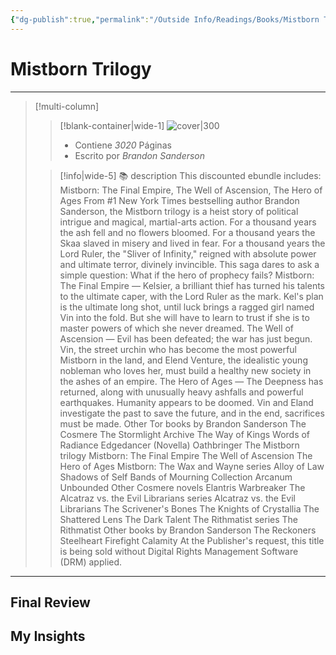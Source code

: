 ```yaml
---
{"dg-publish":true,"permalink":"/Outside Info/Readings/Books/Mistborn Trilogy/","title":"Mistborn Trilogy","updated":"2023-12-30T18:05:52.235-05:00"}
---
```



# Mistborn Trilogy
- - -
> [!multi-column]
> 
> > [!blank-container|wide-1]
> >  ![cover|300](http://books.google.com/books/content?id=F8u01NaEZU0C&printsec=frontcover&img=1&zoom=1&edge=curl&source=gbs_api)
> >- Contiene *3020* Páginas
> >- Escrito por *Brandon Sanderson*
> 
> > [!info|wide-5] 📚 description
> > This discounted ebundle includes: Mistborn: The Final Empire, The Well of Ascension, The Hero of Ages From #1 New York Times bestselling author Brandon Sanderson, the Mistborn trilogy is a heist story of political intrigue and magical, martial-arts action. For a thousand years the ash fell and no flowers bloomed. For a thousand years the Skaa slaved in misery and lived in fear. For a thousand years the Lord Ruler, the "Sliver of Infinity," reigned with absolute power and ultimate terror, divinely invincible. This saga dares to ask a simple question: What if the hero of prophecy fails? Mistborn: The Final Empire — Kelsier, a brilliant thief has turned his talents to the ultimate caper, with the Lord Ruler as the mark. Kel's plan is the ultimate long shot, until luck brings a ragged girl named Vin into the fold. But she will have to learn to trust if she is to master powers of which she never dreamed. The Well of Ascension — Evil has been defeated; the war has just begun. Vin, the street urchin who has become the most powerful Mistborn in the land, and Elend Venture, the idealistic young nobleman who loves her, must build a healthy new society in the ashes of an empire. The Hero of Ages — The Deepness has returned, along with unusually heavy ashfalls and powerful earthquakes. Humanity appears to be doomed. Vin and Eland investigate the past to save the future, and in the end, sacrifices must be made. Other Tor books by Brandon Sanderson The Cosmere The Stormlight Archive The Way of Kings Words of Radiance Edgedancer (Novella) Oathbringer The Mistborn trilogy Mistborn: The Final Empire The Well of Ascension The Hero of Ages Mistborn: The Wax and Wayne series Alloy of Law Shadows of Self Bands of Mourning Collection Arcanum Unbounded Other Cosmere novels Elantris Warbreaker The Alcatraz vs. the Evil Librarians series Alcatraz vs. the Evil Librarians The Scrivener's Bones The Knights of Crystallia The Shattered Lens The Dark Talent The Rithmatist series The Rithmatist Other books by Brandon Sanderson The Reckoners Steelheart Firefight Calamity At the Publisher's request, this title is being sold without Digital Rights Management Software (DRM) applied.
> 

- - -

## Final Review

## My Insights